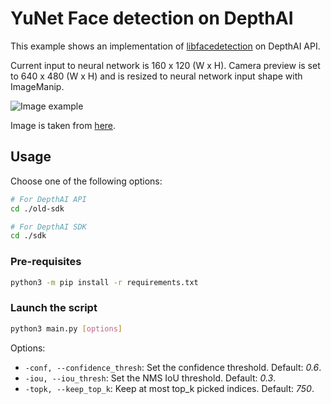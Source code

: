 # YuNet Face detection on DepthAI

This example shows an implementation of [libfacedetection](https://github.com/ShiqiYu/libfacedetection) on DepthAI API.

Current input to neural network is 160 x 120 (W x H). Camera preview is set to 640 x 480 (W x H) and is resized to neural network input shape with ImageManip.

![Image example](assets/example.gif)

Image is taken from [here](https://www.pexels.com/photo/multi-cultural-people-3184419/).

## Usage

Choose one of the following options:
```bash
# For DepthAI API
cd ./old-sdk

# For DepthAI SDK
cd ./sdk
```

### Pre-requisites

```bash
python3 -m pip install -r requirements.txt
```

### Launch the script

```bash
python3 main.py [options]
```

Options:

* `-conf, --confidence_thresh`: Set the confidence threshold. Default: *0.6*.
* `-iou, --iou_thresh`: Set the NMS IoU threshold. Default: *0.3*.
* `-topk, --keep_top_k`: Keep at most top_k picked indices. Default: *750*.

